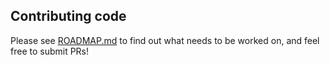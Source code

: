 ## Contributing code

Please see [ROADMAP.md](ROADMAP.md) to find out what needs to be worked on, and feel free to submit PRs!
